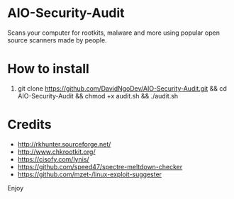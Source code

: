 # AIO-Security-Audit
Scans your computer for rootkits, malware and more using popular open source scanners made by people.

# How to install
1. git clone https://github.com/DavidNgoDev/AIO-Security-Audit.git && cd AIO-Security-Audit && chmod +x audit.sh && ./audit.sh

# Credits
- http://rkhunter.sourceforge.net/
- http://www.chkrootkit.org/
- https://cisofy.com/lynis/
- https://github.com/speed47/spectre-meltdown-checker
- https://github.com/mzet-/linux-exploit-suggester

Enjoy
